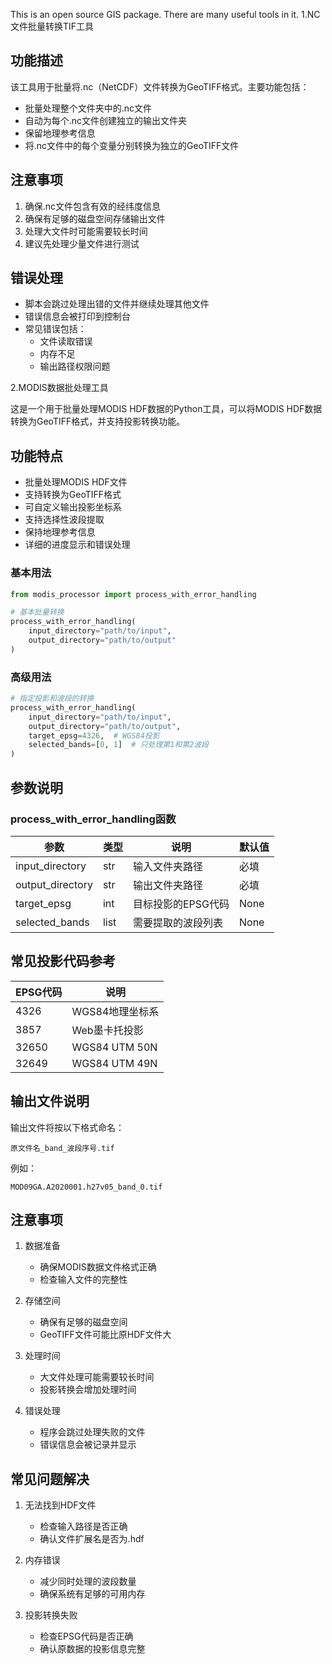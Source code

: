This is an open source GIS package. There are many useful tools in it.
1.NC文件批量转换TIF工具

## 功能描述
该工具用于批量将.nc（NetCDF）文件转换为GeoTIFF格式。主要功能包括：
- 批量处理整个文件夹中的.nc文件
- 自动为每个.nc文件创建独立的输出文件夹
- 保留地理参考信息
- 将.nc文件中的每个变量分别转换为独立的GeoTIFF文件

## 注意事项
1. 确保.nc文件包含有效的经纬度信息
2. 确保有足够的磁盘空间存储输出文件
3. 处理大文件时可能需要较长时间
4. 建议先处理少量文件进行测试

## 错误处理
- 脚本会跳过处理出错的文件并继续处理其他文件
- 错误信息会被打印到控制台
- 常见错误包括：
  - 文件读取错误
  - 内存不足
  - 输出路径权限问题

2.MODIS数据批处理工具

这是一个用于批量处理MODIS HDF数据的Python工具，可以将MODIS HDF数据转换为GeoTIFF格式，并支持投影转换功能。

## 功能特点

- 批量处理MODIS HDF文件
- 支持转换为GeoTIFF格式
- 可自定义输出投影坐标系
- 支持选择性波段提取
- 保持地理参考信息
- 详细的进度显示和错误处理

### 基本用法

```python
from modis_processor import process_with_error_handling

# 基本批量转换
process_with_error_handling(
    input_directory="path/to/input",
    output_directory="path/to/output"
)
```

### 高级用法

```python
# 指定投影和波段的转换
process_with_error_handling(
    input_directory="path/to/input",
    output_directory="path/to/output",
    target_epsg=4326,  # WGS84投影
    selected_bands=[0, 1]  # 只处理第1和第2波段
)
```

## 参数说明

### process_with_error_handling函数

| 参数 | 类型 | 说明 | 默认值 |
|------|------|------|--------|
| input_directory | str | 输入文件夹路径 | 必填 |
| output_directory | str | 输出文件夹路径 | 必填 |
| target_epsg | int | 目标投影的EPSG代码 | None |
| selected_bands | list | 需要提取的波段列表 | None |

## 常见投影代码参考

| EPSG代码 | 说明 |
|----------|------|
| 4326 | WGS84地理坐标系 |
| 3857 | Web墨卡托投影 |
| 32650 | WGS84 UTM 50N |
| 32649 | WGS84 UTM 49N |

## 输出文件说明

输出文件将按以下格式命名：
```
原文件名_band_波段序号.tif
```

例如：
```
MOD09GA.A2020001.h27v05_band_0.tif
```

## 注意事项

1. 数据准备
   - 确保MODIS数据文件格式正确
   - 检查输入文件的完整性

2. 存储空间
   - 确保有足够的磁盘空间
   - GeoTIFF文件可能比原HDF文件大

3. 处理时间
   - 大文件处理可能需要较长时间
   - 投影转换会增加处理时间

4. 错误处理
   - 程序会跳过处理失败的文件
   - 错误信息会被记录并显示

## 常见问题解决

1. 无法找到HDF文件
   - 检查输入路径是否正确
   - 确认文件扩展名是否为.hdf

2. 内存错误
   - 减少同时处理的波段数量
   - 确保系统有足够的可用内存

3. 投影转换失败
   - 检查EPSG代码是否正确
   - 确认原数据的投影信息完整
